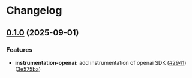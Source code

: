 # Changelog

## [0.1.0](https://github.com/open-telemetry/opentelemetry-js-contrib/compare/instrumentation-openai-v0.0.1...instrumentation-openai-v0.1.0) (2025-09-01)


### Features

* **instrumentation-openai:** add instrumentation of openai SDK ([#2941](https://github.com/open-telemetry/opentelemetry-js-contrib/issues/2941)) ([3e575ba](https://github.com/open-telemetry/opentelemetry-js-contrib/commit/3e575ba431963545938e3a6627d26a33b251c15f))
